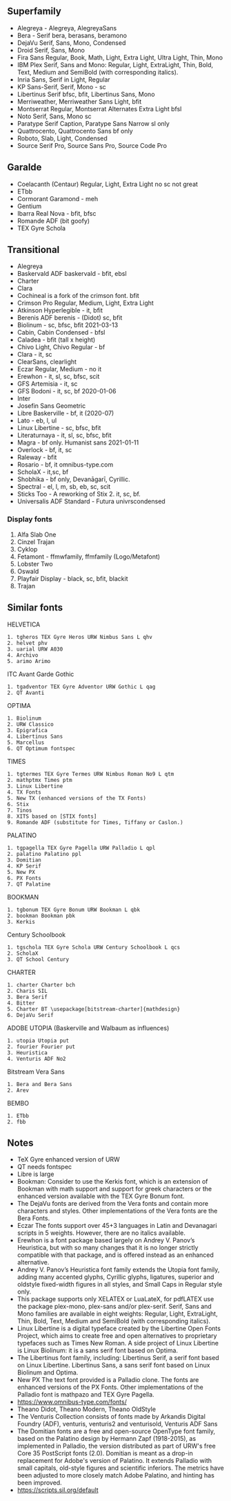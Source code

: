 ## Superfamily

+ Alegreya - Alegreya, AlegreyaSans
+ Bera - Serif bera, berasans, beramono
+ DejaVu Serif, Sans, Mono, Condensed
+ Droid Serif, Sans, Mono
+ Fira Sans Regular, Book, Math, Light, Extra Light, Ultra Light, Thin, Mono
+ IBM Plex Serif, Sans and Mono: Regular, Light, ExtraLight, Thin, Bold, Text, Medium and SemiBold (with corresponding italics).
+ Inria Sans, Serif in Light, Regular 
+ KP Sans-Serif, Serif, Mono - sc
+ Libertinus Serif bfsc, bfit, Libertinus Sans, Mono
+ Merriweather, Merriweather Sans Light, bfit
+ Montserrat Regular, Montserrat Alternates Extra Light bfsl
+ Noto Serif, Sans, Mono sc
+ Paratype Serif Caption, Paratype Sans Narrow sl only
+ Quattrocento, Quattrocento Sans bf only
+ Roboto, Slab, Light, Condensed
+ Source Serif Pro, Source Sans Pro, Source Code Pro


## Garalde

* Coelacanth (Centaur) Regular, Light, Extra Light no sc not great
* ETbb
* Cormorant Garamond - meh
* Gentium
* Ibarra Real Nova - bfit, bfsc
* Romande ADF (bit goofy)
* TEX Gyre Schola

## Transitional

* Alegreya
* Baskervald ADF baskervald - bfit, ebsl
* Charter
* Clara
* Cochineal is a fork of the crimson font. bfit
* Crimson Pro Regular, Medium, Light, Extra Light
* Atkinson Hyperlegible - it, bfit
* Berenis ADF berenis - (Didot) sc, bfit
* Biolinum - sc, bfsc, bfit 2021-03-13
* Cabin, Cabin Condensed - bfsl
* Caladea - bfit (tall x height)
* Chivo Light, Chivo Regular - bf
* Clara - it, sc
* ClearSans, clearlight
* Eczar Regular, Medium - no it
* Erewhon - it, sl, sc, bfsc, scit 
* GFS Artemisia - it, sc
* GFS Bodoni - it, sc, bf 2020-01-06
* Inter
* Josefin Sans Geometric
* Libre Baskerville - bf, it (2020-07)
* Lato - eb, l, ul
* Linux Libertine - sc, bfsc, bfit
* Literaturnaya - it, sl, sc, bfsc, bfit
* Magra - bf only. Humanist sans 2021-01-11
* Overlock - bf, it, sc
* Raleway - bfit
* Rosario - bf, it omnibus-type.com
* ScholaX - it,sc, bf
* Shobhika - bf only, Devanāgarī, Cyrillic.
* Spectral - el, l, m, sb, eb, sc, scit
* Sticks Too - A reworking of Stix 2. it, sc, bf.
* Universalis ADF Standard - Futura univrscondensed



### Display fonts
1. Alfa Slab One
2. Cinzel Trajan
3. Cyklop
4. Fetamont - ffmwfamily, ffmfamily (Logo/Metafont)
5. Lobster Two
6. Oswald
7. Playfair Display - black, sc, bfit, blackit
8. Trajan


## Similar fonts

HELVETICA

    1. tgheros TEX Gyre Heros URW Nimbus Sans L qhv
    2. helvet phv
    3. uarial URW A030
    4. Archivo
    5. arimo Arimo

ITC Avant Garde Gothic

    1. tgadventor TEX Gyre Adventor URW Gothic L qag
    2. QT Avanti

OPTIMA

    1. Biolinum 
    2. URW Classico
    3. Epigrafica
    4. Libertinus Sans
    5. Marcellus
    6. QT Optimum fontspec

TIMES

    1. tgtermes TEX Gyre Termes	URW Nimbus Roman No9 L qtm
    2. mathptmx Times ptm
    3. Linux Libertine
    4. TX Fonts
    5. New TX (enhanced versions of the TX Fonts)
    6. Stix
    7. Tinos
    8. XITS based on [STIX fonts]
    9. Romande ADF (substitute for Times, Tiffany or Caslon.)

PALATINO

    1. tgpagella TEX Gyre Pagella URW Palladio L qpl
    2. palatino Palatino ppl
    3. Domitian
    4. KP Serif
    5. New PX
    6. PX Fonts
    7. QT Palatine

BOOKMAN

    1. tgbonum TEX Gyre Bonum URW Bookman L qbk
    2. bookman Bookman pbk
    3. Kerkis

Century Schoolbook

    1. tgschola TEX Gyre Schola	URW Century Schoolbook L qcs
    2. ScholaX
    3. QT School Century

CHARTER

    1. charter Charter bch
    2. Charis SIL
    3. Bera Serif
    4. Bitter
    5. Charter BT \usepackage[bitstream-charter]{mathdesign}
    6. DejaVu Serif 

ADOBE UTOPIA (Baskerville and Walbaum as influences)

    1. utopia Utopia put
    2. fourier Fourier put
    3. Heuristica
    4. Venturis ADF No2

Bitstream Vera Sans

    1. Bera and Bera Sans
    2. Arev

BEMBO

    1. ETbb
    2. fbb

## Notes
* TeX Gyre enhanced version of URW 
* QT needs fontspec
* Libre is large
* Bookman: Consider to use the Kerkis font, which is an extension of Bookman with math support and support for greek characters or the enhanced version available with the TEX Gyre Bonum font.
* The DejaVu fonts are derived from the Vera fonts and contain more characters and styles. Other implementations of the Vera fonts are the Bera Fonts.
* Eczar The fonts support over 45+3 languages in Latin and Devanagari scripts in 5 weights. However, there are no italics available.
* Erewhon is a font package based largely on Andrey V. Panov’s Heuristica, but with so many changes that it is no longer strictly compatible with that package, and is offered instead as an enhanced alternative.
* Andrey V. Panov’s Heuristica font family extends the Utopia font family, adding many accented glyphs, Cyrillic glyphs, ligatures, superior and oldstyle fixed-width figures in all styles, and Small Caps in Regular style only.
* This package supports only XELATEX or LuaLateX, for pdfLATEX use the package plex-mono, plex-sans and/or plex-serif. Serif, Sans and Mono families are available in eight weights: Regular, Light, ExtraLight, Thin, Bold, Text, Medium and SemiBold (with corresponding italics).
* Linux Libertine is a digital typeface created by the Libertine Open Fonts Project, which aims to create free and open alternatives to proprietary typefaces such as Times New Roman. A side project of Linux Libertine is Linux Biolinum: it is a sans serif font based on Optima. 
* The Libertinus font family, including: Libertinus Serif, a serif font based on Linux Libertine. Libertinus Sans, a sans serif font based on Linux Biolinum and Optima.
* New PX The text font provided is a Palladio clone. The fonts are enhanced versions of the PX Fonts. Other implementations of the Palladio font is mathpazo and TEX Gyre Pagella.
* https://www.omnibus-type.com/fonts/
* Theano Didot, Theano Modern, Theano OldStyle
* The Venturis Collection consists of fonts made by Arkandis Digital Foundry (ADF), venturis, venturis2 and venturisold, Venturis ADF Sans
* The Domitian fonts are a free and open-source OpenType font family, based on the Palatino design by Hermann Zapf (1918-2015), as implemented in Palladio, the version distributed as part of URW's free Core 35 PostScript fonts (2.0). Domitian is meant as a drop-in replacement for Adobe's version of Palatino. It extends Palladio with small capitals, old-style figures and scientific inferiors. The metrics have been adjusted to more closely match Adobe Palatino, and hinting has been improved.
* https://scripts.sil.org/default
